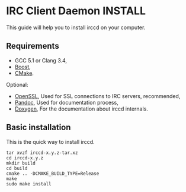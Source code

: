 IRC Client Daemon INSTALL
=========================

This guide will help you to install irccd on your computer.

Requirements
------------

  - GCC 5.1 or Clang 3.4,
  - [Boost](http://boost.org),
  - [CMake](http://www.cmake.org).

Optional:

  - [OpenSSL](http://openssl.org), Used for SSL connections to IRC servers,
    recommended,
  - [Pandoc](http://pandoc.org), Used for documentation process,
  - [Doxygen](http://www.stack.nl/~dimitri/doxygen), For the documentation about
    irccd internals.

Basic installation
------------------

This is the quick way to install irccd.

    tar xvzf irccd-x.y.z-tar.xz
    cd irccd-x.y.z
    mkdir build
    cd build
    cmake .. -DCMAKE_BUILD_TYPE=Release
    make
    sudo make install
